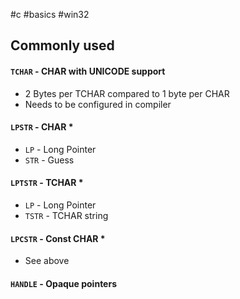 #c #basics #win32 

## Commonly used

#### `TCHAR` - CHAR with UNICODE support
- 2 Bytes per TCHAR compared to 1 byte per CHAR
- Needs to be configured in compiler 
#### `LPSTR` - CHAR \*
- `LP` - Long Pointer
- `STR` - Guess
#### `LPTSTR` - TCHAR \*
- `LP` - Long Pointer
- `TSTR` - TCHAR string

#### `LPCSTR` - Const CHAR \*
-  See above

#### `HANDLE` - Opaque pointers
